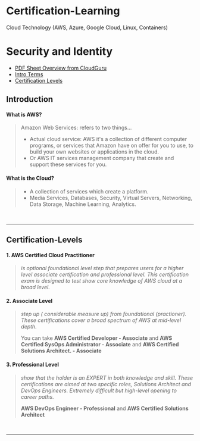 # Certification-Learning
Cloud Technology (AWS, Azure, Google Cloud, Linux, Containers)

# Security and Identity 
- [PDF Sheet Overview from CloudGuru](https://acloudguru-content-attachment-production.s3-accelerate.amazonaws.com/1616423695989-Introduction%20to%20AWS%20PDF.pdf)
- [Intro Terms](#introduction)
- [Certification Levels](#certification-levels)

## Introduction 
#### What is AWS? 
> Amazon Web Services: refers to two things... 
> * Actual cloud service: AWS it's a collection of different computer programs, or services that Amazon have on offer for you to use, to build your own websites or applications in the cloud.
> * Or AWS IT services management company that create and support these services for you. 

#### What is the Cloud? 
> * A collection of services which create a platform. 
> * Media Services, Databases, Security, Virtual Servers, Networking, Data Storage, Machine Learning, Analytics. 
<br/> 

----
## Certification-Levels 
#### 1. AWS Certified Cloud Practitioner
> _is optional foundational level step that prepares users for a higher level associate certification and professional level. This certification exam is designed to test show core knowledge of AWS cloud at a broad level._

#### 2. Associate Level
> _step up ( considerable measure up) from foundational (practioner). These certifications cover a broad spectrum of AWS at mid-level depth._
>
> You can take **AWS Certified Developer - Associate** and **AWS Certified SysOps Administrator - Associate** and **AWS Certified Solutions Architect. - Associate**

#### 3. Professional Level 
> _show that the holder is an EXPERT in both knowledge and skill. These certifications are aimed at two specific roles, Solutions Architect and DevOps Engineers. Extremely difficult but high-level opening to career paths._
>
> **AWS DevOps Engineer - Professional** and **AWS Certified Solutions Architect**
<br/> 

----


